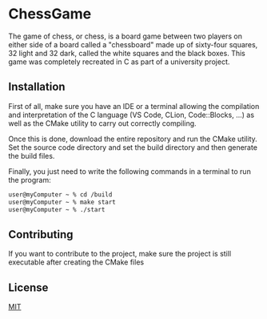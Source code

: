 # ChessGame

The game of chess, or chess, is a board game between two players on either side of a board called a "chessboard" made up of sixty-four squares, 32 light and 32 dark, called the white squares and the black boxes. This game was completely recreated in C as part of a university project.

## Installation
First of all, make sure you have an IDE or a terminal allowing the compilation and interpretation of the C language (VS Code, CLion, Code::Blocks, ...) as well as the CMake utility to carry out correctly compiling.

Once this is done, download the entire repository and run the CMake utility. Set the source code directory and set the build directory and then generate the build files.

Finally, you just need to write the following commands in a terminal to run the program:

```bash
user@myComputer ~ % cd /build
user@myComputer ~ % make start
user@myComputer ~ % ./start
```

## Contributing

If you want to contribute to the project, make sure the project is still executable after creating the CMake files

## License

[MIT](https://choosealicense.com/licenses/mit/)

